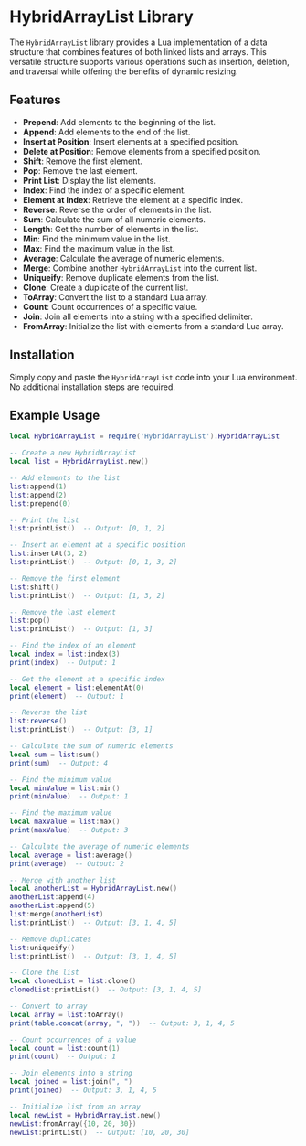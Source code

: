 # HybridArrayList Library

The `HybridArrayList` library provides a Lua implementation of a data structure that combines features of both linked lists and arrays. This versatile structure supports various operations such as insertion, deletion, and traversal while offering the benefits of dynamic resizing.

## Features

- **Prepend**: Add elements to the beginning of the list.
- **Append**: Add elements to the end of the list.
- **Insert at Position**: Insert elements at a specified position.
- **Delete at Position**: Remove elements from a specified position.
- **Shift**: Remove the first element.
- **Pop**: Remove the last element.
- **Print List**: Display the list elements.
- **Index**: Find the index of a specific element.
- **Element at Index**: Retrieve the element at a specific index.
- **Reverse**: Reverse the order of elements in the list.
- **Sum**: Calculate the sum of all numeric elements.
- **Length**: Get the number of elements in the list.
- **Min**: Find the minimum value in the list.
- **Max**: Find the maximum value in the list.
- **Average**: Calculate the average of numeric elements.
- **Merge**: Combine another `HybridArrayList` into the current list.
- **Uniqueify**: Remove duplicate elements from the list.
- **Clone**: Create a duplicate of the current list.
- **ToArray**: Convert the list to a standard Lua array.
- **Count**: Count occurrences of a specific value.
- **Join**: Join all elements into a string with a specified delimiter.
- **FromArray**: Initialize the list with elements from a standard Lua array.

## Installation

Simply copy and paste the `HybridArrayList` code into your Lua environment. No additional installation steps are required.

## Example Usage

```lua
local HybridArrayList = require('HybridArrayList').HybridArrayList

-- Create a new HybridArrayList
local list = HybridArrayList.new()

-- Add elements to the list
list:append(1)
list:append(2)
list:prepend(0)

-- Print the list
list:printList()  -- Output: [0, 1, 2]

-- Insert an element at a specific position
list:insertAt(3, 2)
list:printList()  -- Output: [0, 1, 3, 2]

-- Remove the first element
list:shift()
list:printList()  -- Output: [1, 3, 2]

-- Remove the last element
list:pop()
list:printList()  -- Output: [1, 3]

-- Find the index of an element
local index = list:index(3)
print(index)  -- Output: 1

-- Get the element at a specific index
local element = list:elementAt(0)
print(element)  -- Output: 1

-- Reverse the list
list:reverse()
list:printList()  -- Output: [3, 1]

-- Calculate the sum of numeric elements
local sum = list:sum()
print(sum)  -- Output: 4

-- Find the minimum value
local minValue = list:min()
print(minValue)  -- Output: 1

-- Find the maximum value
local maxValue = list:max()
print(maxValue)  -- Output: 3

-- Calculate the average of numeric elements
local average = list:average()
print(average)  -- Output: 2

-- Merge with another list
local anotherList = HybridArrayList.new()
anotherList:append(4)
anotherList:append(5)
list:merge(anotherList)
list:printList()  -- Output: [3, 1, 4, 5]

-- Remove duplicates
list:uniqueify()
list:printList()  -- Output: [3, 1, 4, 5]

-- Clone the list
local clonedList = list:clone()
clonedList:printList()  -- Output: [3, 1, 4, 5]

-- Convert to array
local array = list:toArray()
print(table.concat(array, ", "))  -- Output: 3, 1, 4, 5

-- Count occurrences of a value
local count = list:count(1)
print(count)  -- Output: 1

-- Join elements into a string
local joined = list:join(", ")
print(joined)  -- Output: 3, 1, 4, 5

-- Initialize list from an array
local newList = HybridArrayList.new()
newList:fromArray({10, 20, 30})
newList:printList()  -- Output: [10, 20, 30]
